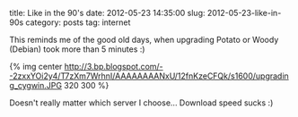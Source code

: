 title: Like in the 90's
date: 2012-05-23 14:35:00
slug: 2012-05-23-like-in-90s
category: posts
tag: internet

This reminds me of the good old days, when upgrading Potato or Woody (Debian) took more than 5 minutes :)

{% img center http://3.bp.blogspot.com/--2zxxYOi2y4/T7zXm7WrhnI/AAAAAAAANxU/12fnKzeCFQk/s1600/upgrading_cygwin.JPG 320 300  %}

Doesn't really matter which server I choose... Download speed sucks :)
